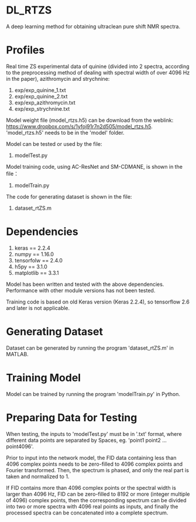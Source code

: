 # DL_RTZS
A deep learning method for obtaining ultraclean pure shift NMR spectra. 

# Profiles
Real time ZS experimental data of quinine (divided into 2 spectra, according to the preprocessing method of dealing with spectral width of over 4096 Hz in the paper), azithromycin and strychnine:
1. exp/exp_quinine_1.txt
2. exp/exp_quinine_2.txt
3. exp/exp_azithromycin.txt
4. exp/exp_strychnine.txt

Model weight file (model_rtzs.h5) can be download from the weblink: https://www.dropbox.com/s/1yfoj91r7n2d505/model_rtzs.h5. 'model_rtzs.h5' needs to be in the 'model' folder.

Model can be tested or used by the file:
1. modelTest.py

Model training code, using AC-ResNet and SM-CDMANE, is shown in the file：
1. modelTrain.py

The code for generating dataset is shown in the file:
1. dataset_rtZS.m

# Dependencies
1. keras == 2.2.4
2. numpy == 1.16.0
3. tensorfolw == 2.4.0
4. h5py == 3.1.0
5. matplotlib == 3.3.1

Model has been written and tested with the above dependencies. Performance with other module versions has not been tested.

Training code is based on old Keras version (Keras 2.2.4), so tensorflow 2.6 and later is not applicable.

# Generating Dataset
Dataset can be generated by running the program 'dataset_rtZS.m' in MATLAB.

# Training Model
Model can be trained by running the program 'modelTrain.py' in Python.

# Preparing Data for Testing
When testing, the inputs to 'modelTest.py' must be in '.txt' format, where different data points are separated by Spaces, eg. 'point1 point2 ... point4096'.

Prior to input into the network model, the FID data containing less than 4096 complex points needs to be zero-filled to 4096 complex points and Fourier transformed. Then, the spectrum is phased, and only the real part is taken and normalized to 1.

If FID contains more than 4096 complex points or the spectral width is larger than 4096 Hz, FID can be zero-filled to 8192 or more (integer multiple of 4096) complex points, then the corresponding spectrum can be divided into two or more spectra with 4096 real points as inputs, and finally the processed spectra can be concatenated into a complete spectrum.
